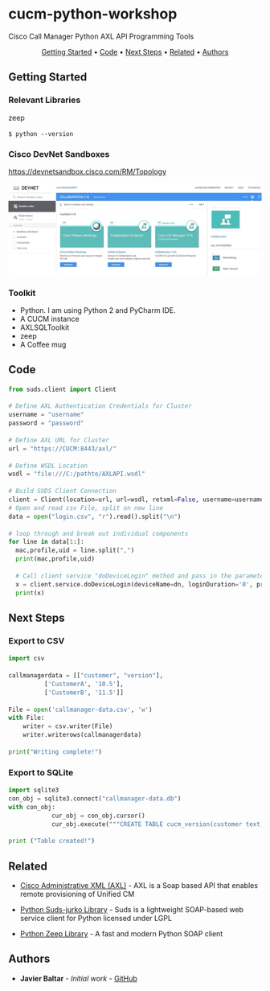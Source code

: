 # cucm-python-workshop
Cisco Call Manager Python AXL API Programming Tools
<p align="center">
  <a href="#Getting-Started">Getting Started</a> •
  <a href="#Code">Code</a> •
  <a href="#Next-Steps">Next Steps</a> •
  <a href="#related">Related</a> •
  <a href="#Authors">Authors</a>
</p>

## Getting Started


### Relevant Libraries

zeep

`$ python --version`

### Cisco DevNet Sandboxes
https://devnetsandbox.cisco.com/RM/Topology

![](ciscoDevnetSandboxes.gif)

### Toolkit

- Python. I am using Python 2 and PyCharm IDE.
- A CUCM instance
- AXLSQLToolkit 
- zeep
- A Coffee mug 

## Code

```python
from suds.client import Client  
   
# Define AXL Authentication Credentials for Cluster  
username = "username"  
password = "password"  
   
# Define AXL URL for Cluster  
url = "https://CUCM:8443/axl/"  
   
# Define WSDL Location 
wsdl = "file:///C:/pathto/AXLAPI.wsdl"  
   
# Build SUDS Client Connection  
client = Client(location=url, url=wsdl, retxml=False, username=username, password=password)
# Open and read csv File, split on new line
data = open("login.csv", "r").read().split("\n")
   
# loop through and break out individual components  
for line in data[1:]:  
  mac,profile,uid = line.split(",") 
  print(mac,profile,uid)
  
  # Call client service "doDeviceLogin" method and pass in the parameters  
  x = client.service.doDeviceLogin(deviceName=dn, loginDuration='0', profileName=pn, userId=uid)  
  print(x)
```

## Next Steps
### Export to CSV 

```python
import csv
 
callmanagerdata = [["customer", "version"],
          ['CustomerA', '10.5'],
          ['CustomerB', '11.5']]
 
File = open('callmanager-data.csv', 'w')
with File:
    writer = csv.writer(File)
    writer.writerows(callmanagerdata)
     
print("Writing complete!")
```

### Export to SQLite

```python
import sqlite3
con_obj = sqlite3.connect("callmanager-data.db")
with con_obj:
            cur_obj = con_obj.cursor()
            cur_obj.execute("""CREATE TABLE cucm_version(customer text, version text)""")

print ("Table created!")
```

## Related

* [Cisco Administrative XML (AXL)](https://developer.cisco.com/site/axl/) - AXL is a Soap based API that enables remote provisioning of Unified CM

* [Python Suds-jurko Library](https://pypi.org/project/suds-jurko/) - Suds is a lightweight SOAP-based web service client for Python licensed under LGPL

* [Python Zeep Library](https://pypi.org/project/zeep/) - A fast and modern Python SOAP client

 

## Authors

* **Javier Baltar** - *Initial work* - [GitHub](https://github.com/JavierBaltar)
